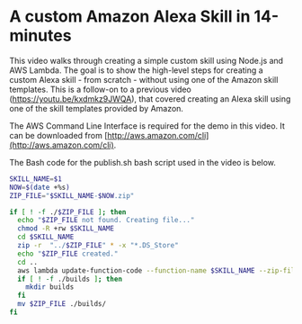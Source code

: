 # A custom Amazon Alexa Skill in 14-minutes

This video walks through creating a simple custom skill using Node.js and AWS Lambda. The goal is to show the high-level steps for creating a custom Alexa skill - from scratch - without using one of the Amazon skill templates. This is a follow-on to a previous video (https://youtu.be/kxdmkz9JWQA), that covered creating an Alexa skill using one of the skill templates provided by Amazon.  

The AWS Command Line Interface is required for the demo in this video. It can be downloaded from [http://aws.amazon.com/cli](http://aws.amazon.com/cli). 

The Bash code for the publish.sh bash script used in the video is below.

```Bash
SKILL_NAME=$1
NOW=$(date +%s)
ZIP_FILE="$SKILL_NAME-$NOW.zip"

if [ ! -f ./$ZIP_FILE ]; then
  echo "$ZIP_FILE not found. Creating file..."
  chmod -R +rw $SKILL_NAME
  cd $SKILL_NAME
  zip -r  "../$ZIP_FILE" * -x "*.DS_Store"
  echo "$ZIP_FILE created."
  cd ..
  aws lambda update-function-code --function-name $SKILL_NAME --zip-file fileb://$ZIP_FILE
  if [ ! -f ./builds ]; then
    mkdir builds
  fi
  mv $ZIP_FILE ./builds/
fi
```